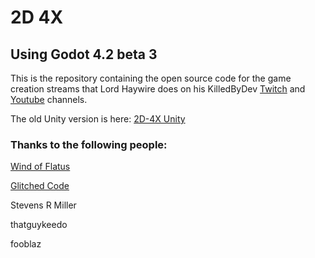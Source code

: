 # 2D 4X

## Using Godot 4.2 beta 3

This is the repository containing the open source code for the game creation streams that Lord Haywire does on his KilledByDev [Twitch](https://www.twitch.tv/killedbydev) 
and [Youtube](https://www.youtube.com/@killedbydev) channels.

The old Unity version is here: [2D-4X Unity](https://github.com/lordhaywire/2D-4X-Unity)

### Thanks to the following people:

[Wind of Flatus](https://flatus.itch.io/)

[Glitched Code](https://www.youtube.com/@GlitchedCode)

Stevens R Miller

thatguykeedo

fooblaz